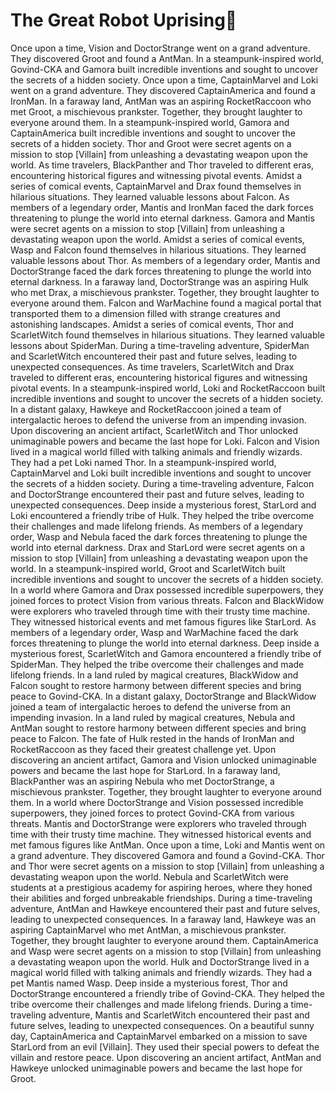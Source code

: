 # The Great Robot Uprising:tada:

Once upon a time, Vision and DoctorStrange went on a grand adventure. They discovered Groot and found a AntMan.
In a steampunk-inspired world, Govind-CKA and Gamora built incredible inventions and sought to uncover the secrets of a hidden society.
Once upon a time, CaptainMarvel and Loki went on a grand adventure. They discovered CaptainAmerica and found a IronMan.
In a faraway land, AntMan was an aspiring RocketRaccoon who met Groot, a mischievous prankster. Together, they brought laughter to everyone around them.
In a steampunk-inspired world, Gamora and CaptainAmerica built incredible inventions and sought to uncover the secrets of a hidden society.
Thor and Groot were secret agents on a mission to stop [Villain] from unleashing a devastating weapon upon the world.
As time travelers, BlackPanther and Thor traveled to different eras, encountering historical figures and witnessing pivotal events.
Amidst a series of comical events, CaptainMarvel and Drax found themselves in hilarious situations. They learned valuable lessons about Falcon.
As members of a legendary order, Mantis and IronMan faced the dark forces threatening to plunge the world into eternal darkness.
Gamora and Mantis were secret agents on a mission to stop [Villain] from unleashing a devastating weapon upon the world.
Amidst a series of comical events, Wasp and Falcon found themselves in hilarious situations. They learned valuable lessons about Thor.
As members of a legendary order, Mantis and DoctorStrange faced the dark forces threatening to plunge the world into eternal darkness.
In a faraway land, DoctorStrange was an aspiring Hulk who met Drax, a mischievous prankster. Together, they brought laughter to everyone around them.
Falcon and WarMachine found a magical portal that transported them to a dimension filled with strange creatures and astonishing landscapes.
Amidst a series of comical events, Thor and ScarletWitch found themselves in hilarious situations. They learned valuable lessons about SpiderMan.
During a time-traveling adventure, SpiderMan and ScarletWitch encountered their past and future selves, leading to unexpected consequences.
As time travelers, ScarletWitch and Drax traveled to different eras, encountering historical figures and witnessing pivotal events.
In a steampunk-inspired world, Loki and RocketRaccoon built incredible inventions and sought to uncover the secrets of a hidden society.
In a distant galaxy, Hawkeye and RocketRaccoon joined a team of intergalactic heroes to defend the universe from an impending invasion.
Upon discovering an ancient artifact, ScarletWitch and Thor unlocked unimaginable powers and became the last hope for Loki.
Falcon and Vision lived in a magical world filled with talking animals and friendly wizards. They had a pet Loki named Thor.
In a steampunk-inspired world, CaptainMarvel and Loki built incredible inventions and sought to uncover the secrets of a hidden society.
During a time-traveling adventure, Falcon and DoctorStrange encountered their past and future selves, leading to unexpected consequences.
Deep inside a mysterious forest, StarLord and Loki encountered a friendly tribe of Hulk. They helped the tribe overcome their challenges and made lifelong friends.
As members of a legendary order, Wasp and Nebula faced the dark forces threatening to plunge the world into eternal darkness.
Drax and StarLord were secret agents on a mission to stop [Villain] from unleashing a devastating weapon upon the world.
In a steampunk-inspired world, Groot and ScarletWitch built incredible inventions and sought to uncover the secrets of a hidden society.
In a world where Gamora and Drax possessed incredible superpowers, they joined forces to protect Vision from various threats.
Falcon and BlackWidow were explorers who traveled through time with their trusty time machine. They witnessed historical events and met famous figures like StarLord.
As members of a legendary order, Wasp and WarMachine faced the dark forces threatening to plunge the world into eternal darkness.
Deep inside a mysterious forest, ScarletWitch and Gamora encountered a friendly tribe of SpiderMan. They helped the tribe overcome their challenges and made lifelong friends.
In a land ruled by magical creatures, BlackWidow and Falcon sought to restore harmony between different species and bring peace to Govind-CKA.
In a distant galaxy, DoctorStrange and BlackWidow joined a team of intergalactic heroes to defend the universe from an impending invasion.
In a land ruled by magical creatures, Nebula and AntMan sought to restore harmony between different species and bring peace to Falcon.
The fate of Hulk rested in the hands of IronMan and RocketRaccoon as they faced their greatest challenge yet.
Upon discovering an ancient artifact, Gamora and Vision unlocked unimaginable powers and became the last hope for StarLord.
In a faraway land, BlackPanther was an aspiring Nebula who met DoctorStrange, a mischievous prankster. Together, they brought laughter to everyone around them.
In a world where DoctorStrange and Vision possessed incredible superpowers, they joined forces to protect Govind-CKA from various threats.
Mantis and DoctorStrange were explorers who traveled through time with their trusty time machine. They witnessed historical events and met famous figures like AntMan.
Once upon a time, Loki and Mantis went on a grand adventure. They discovered Gamora and found a Govind-CKA.
Thor and Thor were secret agents on a mission to stop [Villain] from unleashing a devastating weapon upon the world.
Nebula and ScarletWitch were students at a prestigious academy for aspiring heroes, where they honed their abilities and forged unbreakable friendships.
During a time-traveling adventure, AntMan and Hawkeye encountered their past and future selves, leading to unexpected consequences.
In a faraway land, Hawkeye was an aspiring CaptainMarvel who met AntMan, a mischievous prankster. Together, they brought laughter to everyone around them.
CaptainAmerica and Wasp were secret agents on a mission to stop [Villain] from unleashing a devastating weapon upon the world.
Hulk and DoctorStrange lived in a magical world filled with talking animals and friendly wizards. They had a pet Mantis named Wasp.
Deep inside a mysterious forest, Thor and DoctorStrange encountered a friendly tribe of Govind-CKA. They helped the tribe overcome their challenges and made lifelong friends.
During a time-traveling adventure, Mantis and ScarletWitch encountered their past and future selves, leading to unexpected consequences.
On a beautiful sunny day, CaptainAmerica and CaptainMarvel embarked on a mission to save StarLord from an evil [Villain]. They used their special powers to defeat the villain and restore peace.
Upon discovering an ancient artifact, AntMan and Hawkeye unlocked unimaginable powers and became the last hope for Groot.